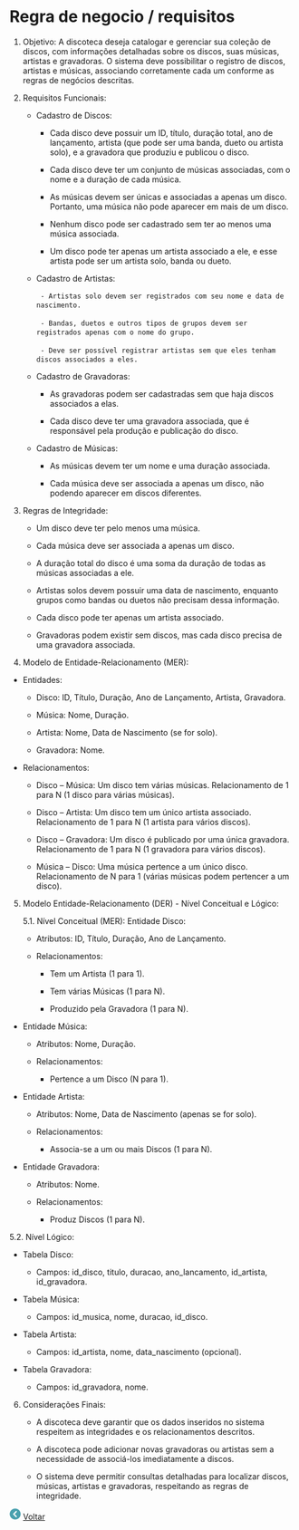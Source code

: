 

#    Regra de negocio / requisitos

1. Objetivo: A discoteca deseja catalogar e gerenciar sua coleção de discos, com informações detalhadas sobre os discos, suas músicas, artistas e gravadoras. O sistema deve possibilitar o registro de discos, artistas e músicas, associando corretamente cada um conforme as regras de negócios descritas.

2. Requisitos Funcionais:

    - Cadastro de Discos:

        - Cada disco deve possuir um ID, título, duração total, ano de lançamento, artista (que pode ser uma banda, dueto ou artista solo), e a gravadora que produziu e publicou o disco.

        - Cada disco deve ter um conjunto de músicas associadas, com o nome e a duração de cada música.

        - As músicas devem ser únicas e associadas a apenas um disco. Portanto, uma música não pode aparecer em mais de um disco.

         - Nenhum disco pode ser cadastrado sem ter ao menos uma música associada.

        - Um disco pode ter apenas um artista associado a ele, e esse artista pode ser um artista solo, banda ou dueto.

    -  Cadastro de Artistas:

            - Artistas solo devem ser registrados com seu nome e data de nascimento.

            - Bandas, duetos e outros tipos de grupos devem ser registrados apenas com o nome do grupo.

            - Deve ser possível registrar artistas sem que eles tenham discos associados a eles.

    - Cadastro de Gravadoras:

        - As gravadoras podem ser cadastradas sem que haja discos associados a elas.

        - Cada disco deve ter uma gravadora associada, que é responsável pela produção e publicação do disco.

    - Cadastro de Músicas:

        - As músicas devem ter um nome e uma duração associada.

        - Cada música deve ser associada a apenas um disco, não podendo aparecer em discos diferentes.

3. Regras de Integridade:

   -  Um disco deve ter pelo menos uma música.

   -  Cada música deve ser associada a apenas um disco.

    - A duração total do disco é uma soma da duração de todas as músicas associadas a ele.

    - Artistas solos devem possuir uma data de nascimento, enquanto grupos como bandas ou duetos não precisam dessa informação.

    - Cada disco pode ter apenas um artista associado.

    - Gravadoras podem existir sem discos, mas cada disco precisa de uma gravadora associada.

4. Modelo de Entidade-Relacionamento (MER):

- Entidades:

    - Disco: ID, Título, Duração, Ano de Lançamento, Artista, Gravadora.

    - Música: Nome, Duração.

    - Artista: Nome, Data de Nascimento (se for solo).

    - Gravadora: Nome.

- Relacionamentos:

    - Disco – Música: Um disco tem várias músicas. Relacionamento de 1 para N (1 disco para várias músicas).

    - Disco – Artista: Um disco tem um único artista associado. Relacionamento de 1 para N (1 artista para vários discos).

    - Disco – Gravadora: Um disco é publicado por uma única gravadora. Relacionamento de 1 para N (1 gravadora para vários discos).

    - Música – Disco: Uma música pertence a um único disco. Relacionamento de N para 1 (várias músicas podem pertencer a um disco).

5. Modelo Entidade-Relacionamento (DER) - Nível Conceitual e Lógico:

    5.1. Nível Conceitual (MER):
    Entidade Disco:

    - Atributos: ID, Título, Duração, Ano de Lançamento.

    - Relacionamentos:

        - Tem um Artista (1 para 1).

        - Tem várias Músicas (1 para N).

        - Produzido pela Gravadora (1 para N).

- Entidade Música:

    - Atributos: Nome, Duração.

    - Relacionamentos:

        - Pertence a um Disco (N para 1).

- Entidade Artista:

    - Atributos: Nome, Data de Nascimento (apenas se for solo).

    - Relacionamentos:

        - Associa-se a um ou mais Discos (1 para N).

- Entidade Gravadora:

    - Atributos: Nome.

    - Relacionamentos:

        - Produz Discos (1 para N).

5.2. Nível Lógico:
- Tabela Disco:

    - Campos: id_disco, titulo, duracao, ano_lancamento, id_artista, id_gravadora.

- Tabela Música:

    - Campos: id_musica, nome, duracao, id_disco.

- Tabela Artista:

    - Campos: id_artista, nome, data_nascimento (opcional).

- Tabela Gravadora:

    - Campos: id_gravadora, nome.

6. Considerações Finais:

    - A discoteca deve garantir que os dados inseridos no sistema respeitem as integridades e os relacionamentos descritos.

    - A discoteca pode adicionar novas gravadoras ou artistas sem a necessidade de associá-los imediatamente a discos.

    - O sistema deve permitir consultas detalhadas para localizar discos, músicas, artistas e gravadoras, respeitando as regras de integridade.

[![Voltar](../imagens/DER/icons8-voltar-20.png)](../../README.md)
[Voltar](../../README.md)
